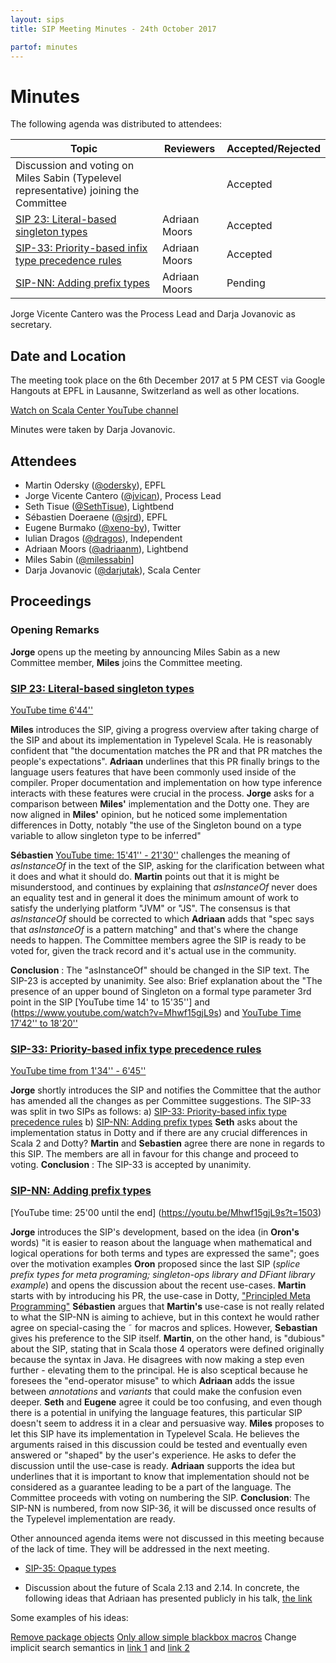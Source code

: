 ```yaml
---
layout: sips
title: SIP Meeting Minutes - 24th October 2017

partof: minutes
---
```


# Minutes

The following agenda was distributed to attendees:

|Topic|Reviewers| Accepted/Rejected |
| --- | --- | --- |
|Discussion and voting on Miles Sabin (Typelevel representative) joining the Committee |  | Accepted
|[SIP 23: Literal-based singleton types](http://docs.scala-lang.org/sips/42.type.html) | Adriaan Moors | Accepted
|[SIP-33: Priority-based infix type precedence rules](http://docs.scala-lang.org/sips/make-types-behave-like-expressions.html) | Adriaan Moors | Accepted |
|[SIP-NN: Adding prefix types](http://docs.scala-lang.org/sips/adding-prefix-types.html) | Adriaan Moors | Pending |


Jorge Vicente Cantero was the Process Lead and Darja Jovanovic as secretary.

## Date and Location
The meeting took place on the 6th December 2017 at 5 PM CEST via Google Hangouts at EPFL in Lausanne, Switzerland as well as other locations.

[Watch on Scala Center YouTube channel](https://youtu.be/Mhwf15gjL9s)

Minutes were taken by Darja Jovanovic.

## Attendees

* Martin Odersky ([@odersky](https://github.com/odersky)), EPFL
* Jorge Vicente Cantero ([@jvican](https://github.com/jvican)), Process Lead
* Seth Tisue ([@SethTisue](https://github.com/SethTisue)), Lightbend
* Sébastien Doeraene ([@sjrd](https://github.com/sjrd)), EPFL
* Eugene Burmako ([@xeno-by](https://github.com/xeno-by)), Twitter
* Iulian Dragos ([@dragos](https://github.com/dragos)), Independent
* Adriaan Moors ([@adriaanm](https://github.com/adriaanm)), Lightbend
* Miles Sabin ([@milessabin](https://github.com/milessabin)]
* Darja Jovanovic ([@darjutak](https://github.com/darjutak)), Scala Center

## Proceedings
### Opening Remarks

**Jorge** opens up the meeting by announcing Miles Sabin as a new Committee member, **Miles** joins the Committee meeting.

### [SIP 23: Literal-based singleton types](http://docs.scala-lang.org/sips/42.type.html)
[YouTube time 6'44''](https://youtu.be/Mhwf15gjL9s?t=402)

**Miles** introduces the SIP, giving a progress overview after taking charge of the SIP and about its implementation in Typelevel Scala.
He is reasonably confident that "the documentation matches the PR and that PR matches the people's expectations".
**Adriaan** underlines that this PR finally brings to the language users features that have been commonly used inside of the compiler. Proper documentation and implementation on how type inference interacts with these features were crucial in the process.
**Jorge** asks for a comparison between **Miles'** implementation and the Dotty one.
They are now aligned in **Miles'** opinion, but he noticed some implementation differences in Dotty, notably "the use of the Singleton bound on a type variable to allow singleton type to be inferred"

**Sébastien** [YouTube time: 15'41'' - 21'30''](https://youtu.be/Mhwf15gjL9s?t=936) challenges the meaning of *asInstanceOf* in the text of the SIP, asking for the clarification between what it does and what it should do.
**Martin** points out that it is might be misunderstood, and continues by explaining that *asInstanceOf* never does an equality test and in general it does the minimum amount of work to satisfy the underlying platform "JVM" or "JS".
The consensus is that *asInstanceOf* should be corrected to which
**Adriaan** adds that "spec says that *asInstanceOf* is a pattern matching" and that's where the change needs to happen.
The Committee members agree the SIP is ready to be voted for, given the track record and it's actual use in the community.

**Conclusion** : The "asInstanceOf" should be changed in the SIP text. The SIP-23  is accepted by unanimity.
See also:
Brief explanation about the "The presence of an upper bound of Singleton on a formal type parameter 3rd point in the SIP [YouTube time 14' to 15'35''] and  (https://www.youtube.com/watch?v=Mhwf15gjL9s) and [YouTube Time 17'42'' to 18'20'']( https://youtu.be/Mhwf15gjL9s?t=1069)

### [SIP-33: Priority-based infix type precedence rules](http://docs.scala-lang.org/sips/make-types-behave-like-expressions.html)
[YouTube time from 1'34'' -  6'45''](https://youtu.be/Mhwf15gjL9s?t=96)

**Jorge** shortly introduces the SIP and notifies the Committee that the author has amended all the changes as per Committee suggestions. The SIP-33 was split in two SIPs as follows:
a) [SIP-33: Priority-based infix type precedence rules](http://docs.scala-lang.org/sips/make-types-behave-like-expressions.html)
b) [SIP-NN: Adding prefix types](http://docs.scala-lang.org/sips/adding-prefix-types.html)
**Seth** asks about the implementation status in Dotty and if there are any crucial differences in Scala 2 and Dotty?
 **Martin** and **Sebastien** agree there are none in regards to this SIP.
The members are all in favour for this change and proceed to voting.
**Conclusion** : The SIP-33 is accepted by unanimity.


### [SIP-NN: Adding prefix types](http://docs.scala-lang.org/sips/adding-prefix-types.html)
[YouTube time: 25'00 until the end] (https://youtu.be/Mhwf15gjL9s?t=1503)

**Jorge** introduces the SIP's development, based on the idea
(in **Oron's** words) "it is easier to reason about the language when mathematical and logical operations for both terms and types are expressed the same"; goes over the motivation examples **Oron** proposed since the last SIP (*splice prefix types for meta programing; singleton-ops library and DFiant library example*) and opens the discussion about the recent use-cases.
**Martin** starts with by introducing his PR, the use-case in Dotty, ["Principled Meta Programming"](https://gist.github.com/odersky/f91362f6d9c58cc1db53f3f443311140) **Sébastien** argues that **Martin's** use-case is not really related to what the SIP-NN is aiming to achieve, but in this context he would rather agree on special-casing the ˜ for macros and splices.
However, **Sebastian** gives his preference to the SIP itself.
**Martin**, on the other hand, is "dubious" about the SIP, stating that in Scala those 4 operators were defined originally because the syntax in Java. He disagrees with now making a step even further - elevating them to the principal. He is also sceptical because he foresees the "end-operator misuse" to which **Adriaan** adds the issue between *annotations* and *variants* that could make the confusion even deeper. **Seth** and **Eugene** agree it could be too confusing, and even though there is a potential in unifying the language features, this particular SIP doesn't seem to address it in a clear and persuasive way.
**Miles** proposes to let this SIP have its implementation in Typelevel Scala. He believes the arguments raised in this discussion could be tested and eventually even answered or "shaped" by the user's experience. He asks to defer the discussion until the use-case is ready. **Adriaan** supports the idea but underlines that it is important to know that implementation should not be considered as a guarantee leading to be a part of the language.
The Committee proceeds with voting on numbering the SIP.
**Conclusion**: The SIP-NN is numbered, from now SIP-36, it will be discussed once results of the Typelevel implementation are ready.

Other announced agenda items were not discussed in this meeting because of the lack of time. They will be addressed in the next meeting.

- [SIP-35: Opaque types](http://docs.scala-lang.org/sips/opaque-types.html)

- Discussion about the future of Scala 2.13 and 2.14. In concrete, the following ideas that Adriaan has presented publicly in his talk, [the link](https://adriaanm.github.io/reveal.js/scala-2.13-beyond.html#/)

Some examples of his ideas:

[Remove package objects](https://github.com/scala/scala-dev/issues/441)
[Only allow simple blackbox macros](https://github.com/scala/scala-dev/issues/445)
Change implicit search semantics in [link 1](https://github.com/scala/scala-dev/issues/446) and [link 2](https://github.com/scala/scala-dev/issues/447)
